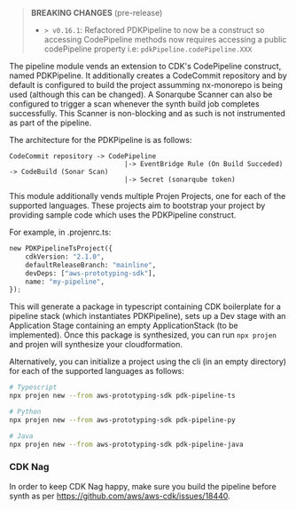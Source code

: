 > **BREAKING CHANGES** (pre-release)
>
> * `> v0.16.1`: Refactored PDKPipeline to now be a construct so accessing CodePipeline methods now requires accessing a public codePipeline property i.e: `pdkPipeline.codePipeline.XXX`

The pipeline module vends an extension to CDK's CodePipeline construct, named PDKPipeline. It additionally creates a CodeCommit repository and by default is configured to build the project assumming nx-monorepo is being used (although this can be changed). A Sonarqube Scanner can also be configured to trigger a scan whenever the synth build job completes successfully. This Scanner is non-blocking and as such is not instrumented as part of the pipeline.

The architecture for the PDKPipeline is as follows:

```
CodeCommit repository -> CodePipeline
                             |-> EventBridge Rule (On Build Succeded) -> CodeBuild (Sonar Scan)
                             |-> Secret (sonarqube token)
```

This module additionally vends multiple Projen Projects, one for each of the supported languages. These projects aim to bootstrap your project by providing sample code which uses the PDKPipeline construct.

For example, in .projenrc.ts:

```python
new PDKPipelineTsProject({
    cdkVersion: "2.1.0",
    defaultReleaseBranch: "mainline",
    devDeps: ["aws-prototyping-sdk"],
    name: "my-pipeline",
});
```

This will generate a package in typescript containing CDK boilerplate for a pipeline stack (which instantiates PDKPipeline), sets up a Dev stage with an Application Stage containing an empty ApplicationStack (to be implemented). Once this package is synthesized, you can run `npx projen` and projen will synthesize your cloudformation.

Alternatively, you can initialize a project using the cli (in an empty directory) for each of the supported languages as follows:

```bash
# Typescript
npx projen new --from aws-prototyping-sdk pdk-pipeline-ts
```

```bash
# Python
npx projen new --from aws-prototyping-sdk pdk-pipeline-py
```

```bash
# Java
npx projen new --from aws-prototyping-sdk pdk-pipeline-java
```

### CDK Nag

In order to keep CDK Nag happy, make sure you build the pipeline before synth as per https://github.com/aws/aws-cdk/issues/18440.
